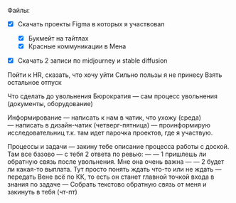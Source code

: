 Файлы:
- [x] Скачать проекты Figma в которых я участвовал
	- [x] Букмейт на тайтлах
	- [x] Красные коммуникации в Мена
- [x] Скачать 2 записи по midjourney и stable diffusion



Пойти к HR, сказать, что хочу уйти
Сильно пользы я не принесу
Взять остальное отпуск 



Что сделать до увольнения
Бюрократия
— сам процесс увольнения (документы, оборудование)

Информирование
— написать к нам в чатик, что ухожу (среда)
— написать в дизайн-чатик (четверг-пятница)
— проинформирую исследовательниц т.к. там идет парочка проектов, где я участвую.

Процессы и задачи
— закину тебе описание процесса работы с доской. Там все базово
— с тебя 2 ответа по ревью:
— — 1 пришлешь ли обратную связь после увольнения. Мне она очень важна
— — 2 будет ли какая-то выплата. Тут просто понять ждать что-то или не ждать
— передать Вене всё по КК, то есть он станет главной точкой входа в знания по задаче
— Собрать текстово обратную связь от меня и закинуть в тебя (чт-пт)




